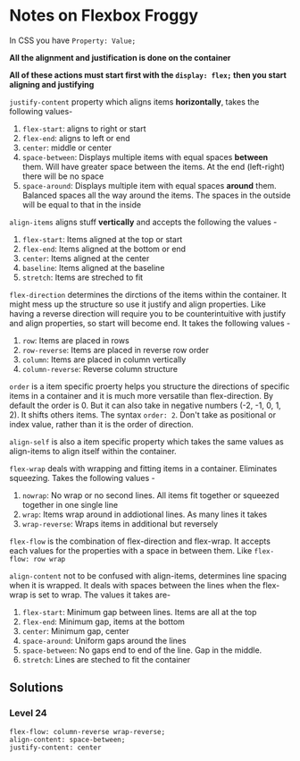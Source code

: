 # Notes on Flexbox Froggy

In CSS you have ```Property: Value;``` 

**All the alignment and justification is done on the container**

**All of these actions must start first with the ```display: flex;``` then you start aligning and justifying**

```justify-content``` property which aligns items **horizontally**,  takes the following values- 

1. ```flex-start```: aligns to right or start
1. ```flex-end```: aligns to left or end
1. ```center```: middle or center
1. ```space-between```: Displays multiple items with equal spaces **between** them. Will have greater space between the items. At the end (left-right) there will be no space
1. ```space-around```: Displays multiple item with equal spaces **around** them. Balanced spaces all the way around the items. The spaces in the outside will be equal to that in the inside


```align-items``` aligns stuff **vertically** and accepts the following the values -

1. ```flex-start```: Items aligned at the top or start
1. ```flex-end```: Items aligned at the bottom or end
1. ```center```: Items aligned at the center
1. ```baseline```: Items aligned at the baseline
1. ```stretch```: Items are streched to fit


```flex-direction``` determines the dirctions of the items within the container. It might mess up the structure so use it justify and align properties. Like having a reverse direction will require you to be counterintuitive with justify and align properties, so start will become end. It takes the following values -


1. ```row```: Items are placed in rows
1. ```row-reverse```: Items are placed in reverse row order
1. ```column```: Items are placed in column vertically
1. ```column-reverse```: Reverse column structure


```order``` is a item specific proerty helps you structure the directions of specific items in a container and it is much more versatile than flex-direction. By default the order is 0. But it can also take in negative numbers (-2, -1, 0, 1, 2). It shifts others items. The syntax ```order: 2```. Don't take as positional or index value, rather than it is the order of direction.


```align-self``` is also a item specific property which takes the same values as align-items to align itself within the container.


```flex-wrap``` deals with wrapping and fitting items in a container. Eliminates squeezing. Takes the following values -

1. ```nowrap```: No wrap or no second lines. All items fit together or squeezed together in one single line
1. ```wrap```: Items wrap around in addiotional lines. As many lines it takes
1. ```wrap-reverse```: Wraps items in additional but reversely


```flex-flow``` is the combination of flex-direction and flex-wrap. It accepts each values for the properties with a space in between them. Like ```flex-flow: row wrap```

```align-content``` not to be confused with align-items, determines line spacing when it is wrapped. It deals with spaces between the lines when the flex-wrap is set to wrap. The values it takes are-

1. ```flex-start```: Minimum gap between lines. Items are all at the top
1. ```flex-end```: Minimum gap, items at the bottom
1. ```center```: Minimum gap, center
1. ```space-around```: Uniform gaps around the lines
1. ```space-between```: No gaps end to end of the line. Gap in the middle.
1. ```stretch```: Lines are steched to fit the container



## Solutions

### Level 24

```
flex-flow: column-reverse wrap-reverse;
align-content: space-between;
justify-content: center
```
